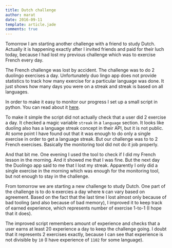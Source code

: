 ```yaml
---
title: Dutch challenge
author: marat
date: 2016-09-11
template: article.jade
comments: true
---
```


Tomorrow I am starting another challenge with a friend to study Dutch.
Actually it is happening exactly after I invited friends and paid for their luch today,
because I had lost my previous challenge which was to exercise French every day.

<span class="more"></span>

The French challenge was lost by accident. The challenge was to do 2 duolingo exercises a day.
Unfortunately duo lingo app does not provide statistics to track how many exercise for a particular
language was done. It just shows how many days you were on a streak and streak is based on all languages.

In order to make it easy to monitor our progress I set up a small script in python.
You can read about it [here](/articles/duolingo_challenge/).

To make it simple the script did not actually check that a user did 2 exercise a day.
It checked a magic variable `streak` in a `language` section. It looks like duoling also has a language streak
concept in their API, but it is not public.
At some point I have found out that it was enough to do only a single exercise in order to get a language streak.
But our challenge was to to 2 French exercises. Basically the monitoring tool did not do it job properly.

And that bit me. One evening I used the tool to check if I did my French lesson
in the morning. And it showed me that I was fine. But the next day the Duolingo app said to me that
I lost my streak. Apparently I only did a single exercise in the morning which was enough for the monitoring tool,
but not enough to stay in the challenge.

From tomorrow we are starting a new challenge to study Dutch. One part of the challenge is to do `N` 
exercies a day where `N` can vary based on agreement. Based on the fact that the last time I lost almost only because
of bad tooling (and also because of bad memory), I improved it to keep track of earned experience,
which represents number of exercise 1-to-1 (I hope that it does).

The improved script remembers amount of experience and checks that a user earns at least 20 experience a day
to keep the challenge going. I doubt that it represents 2 exercises exactly, because I can see that 
experience is not divisible by `10` (I have experience of `1102` for some language).
